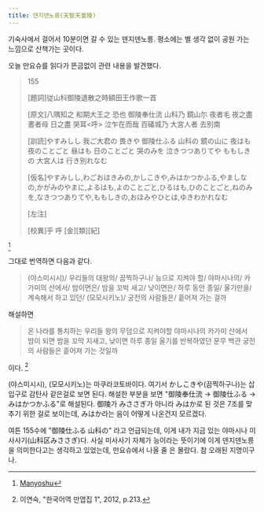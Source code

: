 ```yaml
---
title: 덴지덴노릉(天智天皇陵)
---
```


기숙사에서 걸어서 10분이면 갈 수 있는 덴지덴노릉. 평소에는 별 생각 없이 공원 가는 느낌으로 산책가는 곳이다.

오늘 만요슈를 읽다가 뜬금없이 관련 내용을 발견했다.

> 155
>
> [題詞]従山科御陵退散之時額田王作歌一首
>
> [原文]八隅知之 和期大王之 恐也 御陵奉仕流 山科乃 鏡山尓 夜者毛 夜之盡 晝者母 日之盡 哭耳<呼> 泣乍在而哉 百礒城乃 大宮人者 去別南
>
> [訓読]やすみしし 我ご大君の 畏きや 御陵仕ふる 山科の 鏡の山に 夜はも 夜のことごと 昼はも 日のことごと 哭のみを 泣きつつありてや ももしきの 大宮人は 行き別れなむ
>
> [仮名]やすみしし,わごおほきみの,かしこきや,みはかつかふる,やましなの,かがみのやまに,よるはも,よのことごと,ひるはも,ひのことごと,ねのみを,なきつつありてや,ももしきの,おほみやひとは,ゆきわかれなむ
>
> [左注]
>
> [校異]乎  呼 [金][類][紀]

[^1]

그대로 번역하면 다음과 같다.

> (야스미시시)/ 우리들의 대왕의/ 끔찍하구나/ 능으로 지켜야 할/ 야마시나의/ 카가미의 산에서/ 밤이면은/ 밤을 꼬박 새고/ 낮이면은/ 하루 동안 종일/ 울기만을/ 계속해서 하고 있던/ (모모시키노)/ 궁전의 사람들은/ 흩어져 가는 걸까

해설하면

> 온 나라를 통치하는 우리들 왕의 무덤으로 지켜야할 야마시나의 카가미 산에서 밤이 되면 밤을 꼬막 지새고, 낮이면 하루 종일 울기를 반복하였던 문무 백관 궁전의 사람들은 흩어져 가는 것일까

이다.
[^2]

(야스미시시), (모모시키노)는 마쿠라코토바이다.
여기서 かしこきや(끔찍하구나)는 삽입구로 감탄사 같은걸로 보면 된다.
해설한 부분을 보면 "御陵奉仕流 -> 御陵仕ふる -> みはかつかふる"로 해설된다. 御陵가 みささぎ가 아니라 みはか로 된 것은 7조를 맞추기 위한 걸로 보이는데, みはか라는 음이 어떻게 나온건지 모르겠다.

여튼 155수에 "御陵仕ふる 山科の" 라고 언급되는데, 이게 내가 지금 있는 야마시나 미사사기(山科区みささぎ)다. 사실 미사사기 자체가 능이라는 뜻이기에 이게 덴지덴노릉을 의미한다고는 생각하고 있었는데, 만요슈에서 나올 줄 은 몰랐다. 참 오래된 지명이구나.


[^1]: [Manyoshu](http://jti.lib.virginia.edu/japanese/manyoshu/AnoMany.html)
[^2]: 이연숙, "한국어역 만엽집 1", 2012, p.213.
